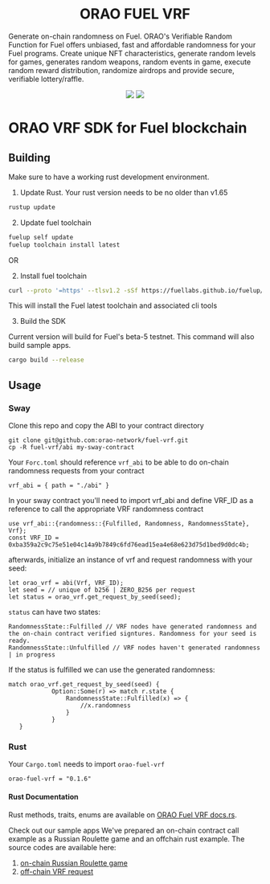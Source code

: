 <h1 align="center">
  ORAO FUEL VRF
</h1>

<p>
  Generate on-chain randomness on Fuel. ORAO's Verifiable Random Function for Fuel offers unbiased, fast and affordable randomness for your Fuel programs. Create unique NFT characteristics, generate random levels for games, generates random weapons, random events in game, execute random reward distribution, randomize airdrops and provide secure, verifiable lottery/raffle.
</p>
<p align="center">
  <a href="https://www.npmjs.com/package/@orao-network/fuel-vrf"><img src="https://img.shields.io/npm/v/%40orao-network%2Ffuel-vrf?logo=fueler&logoColor=white&color=blue" /></a> 
  <a href="https://crates.io/crates/orao-fuel-vrf"><img src="https://img.shields.io/crates/v/orao-fuel-vrf?logo=codeium&color=%2308B1AB" /></a>
</p>




# ORAO VRF SDK for Fuel blockchain

## Building
Make sure to have a working rust development environment.

1. Update Rust. Your rust version needs to be no older than v1.65
```sh
rustup update
```
2. Update fuel toolchain
```sh
fuelup self update
fuelup toolchain install latest
```
OR

2. Install fuel toolchain
```sh
curl --proto '=https' --tlsv1.2 -sSf https://fuellabs.github.io/fuelup/fuelup-init.sh | sh
```
This will install the Fuel latest toolchain and associated cli tools


3. Build the SDK
   
Current version will build for Fuel's beta-5 testnet.
This command will also build sample apps.

```sh
cargo build --release
```

## Usage
### Sway
Clone this repo and copy the ABI to your contract directory
```
git clone git@github.com:orao-network/fuel-vrf.git
cp -R fuel-vrf/abi my-sway-contract
```

Your `Forc.toml` should reference `vrf_abi` to be able to do on-chain randomness requests from your contract

`vrf_abi = { path = "./abi" }`

In your sway contract you'll need to import vrf_abi and define VRF_ID as a reference to call the appropriate VRF randomness contract

```
use vrf_abi::{randomness::{Fulfilled, Randomness, RandomnessState}, Vrf};
const VRF_ID = 0xba359a2c9c75e51e04c14a9b7849c6fd76ead15ea4e68e623d75d1bed9d0dc4b;
```
afterwards, initialize an instance of vrf and request randomness with your seed:

```
let orao_vrf = abi(Vrf, VRF_ID);
let seed = // unique of b256 | ZERO_B256 per request
let status = orao_vrf.get_request_by_seed(seed);
```
`status` can have two states:
```
RandomnessState::Fulfilled // VRF nodes have generated randomness and the on-chain contract verified signtures. Randomness for your seed is ready.
RandomnessState::Unfulfilled // VRF nodes haven't generated randomness | in progress
```

If the status is fulfilled we can use the generated randomness:
```
match orao_vrf.get_request_by_seed(seed) {
            Option::Some(r) => match r.state {
                RandomnessState::Fulfilled(x) => {
                    //x.randomness
                }
            }
   }
```

### Rust
Your `Cargo.toml` needs to import `orao-fuel-vrf` 

`orao-fuel-vrf = "0.1.6"`

#### Rust Documentation
Rust methods, traits, enums are available on [ORAO Fuel VRF docs.rs](https://docs.rs/orao-fuel-vrf/latest/orao_fuel_vrf/).

Check out our sample apps
We've prepared an on-chain contract call example as a Russian Roulette game and an offchain rust example.
The source codes are available here:
1. [on-chain Russian Roulette game](https://github.com/orao-network/fuel-vrf/tree/master/rust/examples/call)
2. [off-chain VRF request](https://github.com/orao-network/fuel-vrf/tree/master/rust/examples/off-chain)
